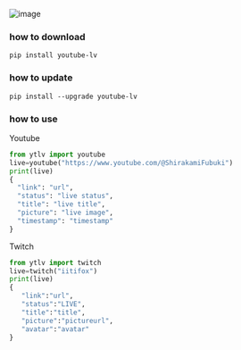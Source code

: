 ![image](https://shields.io/pypi/pyversions/youtube-lv)

### how to download

`pip install youtube-lv`

### how to update

`pip install --upgrade youtube-lv`

### how to use

Youtube

```python
from ytlv import youtube
live=youtube("https://www.youtube.com/@ShirakamiFubuki")
print(live)
{
  "link": "url",
  "status": "live status",
  "title": "live title",
  "picture": "live image",
  "timestamp": "timestamp"
}
```

Twitch

```python
from ytlv import twitch
live=twitch("iitifox")
print(live)
{
   "link":"url",
   "status":"LIVE",
   "title":"title",
   "picture":"pictureurl",
   "avatar":"avatar"
}
```
